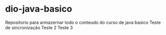 # dio-java-basico
Repositorio para armazernar todo o conteudo do curso de java basico
Teste de sincronização
Teste 2
Teste 3
